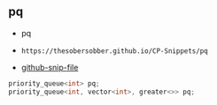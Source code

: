 
## pq

- pq
- ```
  https://thesobersobber.github.io/CP-Snippets/pq
  ```
- [github-snip-file](https://github.com/theSoberSobber/CP-Snippets/blob/main/snippets.json#L1129)

```cpp
priority_queue<int> pq;
priority_queue<int, vector<int>, greater<>> pq;
```
